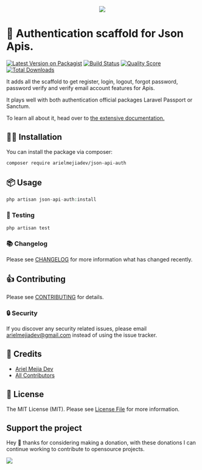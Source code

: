 <p align="center"><img src="https://banners.beyondco.de/Json%20Api%20Auth.png?theme=light&packageManager=composer+require&packageName=arielmejiadev%2Fjson-api-auth&pattern=bubbles&style=style_1&description=Authentication+scaffold+for+Json+Apis&md=1&showWatermark=0&fontSize=125px&images=https%3A%2F%2Flaravel.com%2Fimg%2Flogomark.min.svg"></p>

# 🔐 Authentication scaffold for Json Apis.

[![Latest Version on Packagist](https://img.shields.io/packagist/v/arielmejiadev/json-api-auth.svg?style=flat-square)](https://packagist.org/packages/arielmejiadev/json-api-auth)
[![Build Status](https://img.shields.io/travis/arielmejiadev/json-api-auth/master.svg?style=flat-square)](https://travis-ci.org/arielmejiadev/json-api-auth)
[![Quality Score](https://img.shields.io/scrutinizer/g/arielmejiadev/json-api-auth.svg?style=flat-square)](https://scrutinizer-ci.com/g/arielmejiadev/json-api-auth)
[![Total Downloads](https://img.shields.io/packagist/dt/arielmejiadev/json-api-auth.svg?style=flat-square)](https://packagist.org/packages/arielmejiadev/json-api-auth)

It adds all the scaffold to get register, login, logout, forgot password, password verify and verify email account features for Apis. 

It plays well with both authentication official packages Laravel Passport or Sanctum.

To learn all about it, head over to <a href="#" target="_blank"> the extensive documentation.</a>

## 👨‍💻 Installation

You can install the package via composer:

```bash
composer require arielmejiadev/json-api-auth
```

## 📦 Usage

``` php
php artisan json-api-auth:install
```

### 🔬 Testing

``` bash
php artisan test
```

### 📚 Changelog

Please see [CHANGELOG](CHANGELOG.md) for more information what has changed recently.

## 👍 Contributing

Please see [CONTRIBUTING](CONTRIBUTING.md) for details.

### 🔒 Security

If you discover any security related issues, please email arielmejiadev@gmail.com instead of using the issue tracker.

## 💎 Credits

- [Ariel Mejia Dev](https://github.com/arielmejiadev)
- [All Contributors](../../contributors)

## 📓 License

The MIT License (MIT). Please see [License File](LICENSE.md) for more information.

## Support the project

Hey 👋 thanks for considering making a donation, with these donations I can continue working to contribute to opensource projects.

<a href="https://www.buymeacoffee.com/arielmejiadev">
    <img src="https://img.buymeacoffee.com/button-api/?text=Buy me a coffee&emoji=&slug=arielmejiadev&button_colour=FF5F5F&font_colour=ffffff&font_family=Cookie&outline_colour=000000&coffee_colour=FFDD00">
</a>
